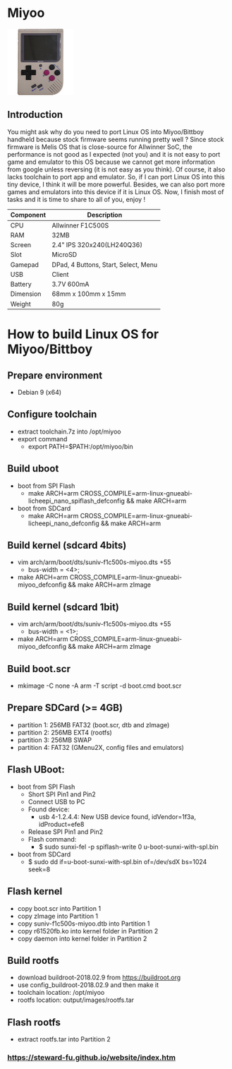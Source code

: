 # Miyoo
![Alt text](imgs/main.jpg)
  
## Introduction
You might ask why do you need to port Linux OS into Miyoo/Bittboy handheld because stock firmware seems running pretty well ? Since stock firmware is Melis OS that is close-source for Allwinner SoC, the performance is not good as I expected (not you) and it is not easy to port game and emulator to this OS because we cannot get more information from google unless reversing (it is not easy as you think). Of course, it also lacks toolchain to port app and emulator. So, if I can port Linux OS into this tiny device, I think it will be more powerful. Besides, we can also port more games and emulators into this device if it is Linux OS. Now, I finish most of tasks and it is time to share to all of you, enjoy !  
   
|Component|Description                         |
|---------|------------------------------------|
|CPU      |Allwinner F1C500S                   |
|RAM      |32MB                                |
|Screen   |2.4" IPS 320x240(LH240Q36)          |
|Slot     |MicroSD                             |
|Gamepad  |DPad, 4 Buttons, Start, Select, Menu|
|USB      |Client                              |
|Battery  |3.7V 600mA                          |
|Dimension|68mm x 100mm x 15mm                 |
|Weight   |80g                                 |

# How to build Linux OS for Miyoo/Bittboy
## Prepare environment
-  Debian 9 (x64)
  
## Configure toolchain
-  extract toolchain.7z into /opt/miyoo
-  export command
   -  export PATH=$PATH:/opt/miyoo/bin
  
## Build uboot
-  boot from SPI Flash
   -  make ARCH=arm CROSS_COMPILE=arm-linux-gnueabi- licheepi_nano_spiflash_defconfig && make ARCH=arm
-  boot from SDCard
   -  make ARCH=arm CROSS_COMPILE=arm-linux-gnueabi- licheepi_nano_defconfig && make ARCH=arm
  
## Build kernel (sdcard 4bits)
-  vim arch/arm/boot/dts/suniv-f1c500s-miyoo.dts +55
   -  bus-width = <4>;
-  make ARCH=arm CROSS_COMPILE=arm-linux-gnueabi- miyoo_defconfig && make ARCH=arm zImage
  
## Build kernel (sdcard 1bit)
-  vim arch/arm/boot/dts/suniv-f1c500s-miyoo.dts +55
   -  bus-width = <1>;
-  make ARCH=arm CROSS_COMPILE=arm-linux-gnueabi- miyoo_defconfig && make ARCH=arm zImage
  
## Build boot.scr
-  mkimage -C none -A arm -T script -d boot.cmd boot.scr
  
## Prepare SDCard (>= 4GB)
-  partition 1: 256MB FAT32 (boot.scr, dtb and zImage)
-  partition 2: 256MB EXT4 (rootfs)
-  partition 3: 256MB SWAP
-  partition 4: FAT32 (GMenu2X, config files and emulators)
  
## Flash UBoot:
-  boot from SPI Flash
   -  Short SPI Pin1 and Pin2
   -  Connect USB to PC
   -  Found device: 
      -  usb 4-1.2.4.4: New USB device found, idVendor=1f3a, idProduct=efe8
   -  Release SPI Pin1 and Pin2
   -  Flash command: 
      -  $ sudo sunxi-fel -p spiflash-write 0 u-boot-sunxi-with-spl.bin
-  boot from SDCard
   -  $ sudo dd if=u-boot-sunxi-with-spl.bin of=/dev/sdX bs=1024 seek=8
  
## Flash kernel
-  copy boot.scr into Partition 1
-  copy zImage into Partition 1
-  copy suniv-f1c500s-miyoo.dtb into Partition 1
-  copy r61520fb.ko into kernel folder in Partition 2
-  copy daemon into kernel folder in Partition 2
  
## Build rootfs
-  download buildroot-2018.02.9 from https://buildroot.org
-  use config_buildroot-2018.02.9 and then make it
-  toolchain location: /opt/miyoo
-  rootfs location: output/images/rootfs.tar
  
## Flash rootfs
-  extract rootfs.tar into Partition 2

### https://steward-fu.github.io/website/index.htm
